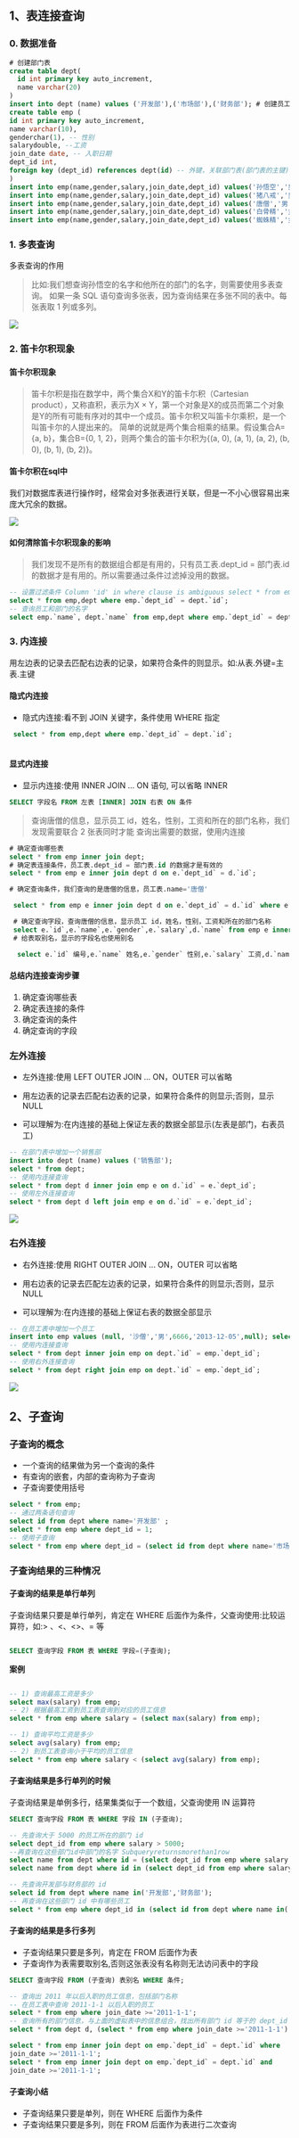 
## 1、表连接查询

### 0. 数据准备
```sql
# 创建部门表
create table dept(
  id int primary key auto_increment,
  name varchar(20)
)
insert into dept (name) values ('开发部'),('市场部'),('财务部'); # 创建员工表
create table emp (
id int primary key auto_increment, 
name varchar(10),
genderchar(1), -- 性别 
salarydouble, --工资
join_date date, -- 入职日期
dept_id int,
foreign key (dept_id) references dept(id) -- 外键，关联部门表(部门表的主键)
)
insert into emp(name,gender,salary,join_date,dept_id) values('孙悟空','男 ',7200,'2013-02-24',1);
insert into emp(name,gender,salary,join_date,dept_id) values('猪八戒','男 ',3600,'2010-12-02',2);
insert into emp(name,gender,salary,join_date,dept_id) values('唐僧','男',9000,'2008-08-08',2);
insert into emp(name,gender,salary,join_date,dept_id) values('白骨精','女 ',5000,'2015-10-07',3);
insert into emp(name,gender,salary,join_date,dept_id) values('蜘蛛精','女 ',4500,'2011-03-14',1);

```

### 1. 多表查询

多表查询的作用

> 比如:我们想查询孙悟空的名字和他所在的部门的名字，则需要使用多表查询。
> 如果一条 SQL 语句查询多张表，因为查询结果在多张不同的表中。每张表取 1 列或多列。

![](https://imagerepos.oss-cn-beijing.aliyuncs.com/images/20190926155729.png)

### 2. 笛卡尔积现象

#### 笛卡尔积现象
> 笛卡尔积是指在数学中，两个集合X和Y的笛卡尓积（Cartesian product），又称直积，表示为X × Y，第一个对象是X的成员而第二个对象是Y的所有可能有序对的其中一个成员。笛卡尔积又叫笛卡尔乘积，是一个叫笛卡尔的人提出来的。 简单的说就是两个集合相乘的结果。假设集合A={a, b}，集合B={0, 1, 2}，则两个集合的笛卡尔积为{(a, 0), (a, 1), (a, 2), (b, 0), (b, 1), (b, 2)}。

####  笛卡尔积在sql中

我们对数据库表进行操作时，经常会对多张表进行关联，但是一不小心很容易出来庞大冗余的数据。

![](https://imagerepos.oss-cn-beijing.aliyuncs.com/images/20190926160240.png)

####  如何清除笛卡尔积现象的影响

> 我们发现不是所有的数据组合都是有用的，只有员工表.dept_id = 部门表.id 的数据才是有用的。所以需要通过条件过滤掉没用的数据。

```sql
-- 设置过滤条件 Column 'id' in where clause is ambiguous select * from emp,dept where id=5;
select * from emp,dept where emp.`dept_id` = dept.`id`;
-- 查询员工和部门的名字
select emp.`name`, dept.`name` from emp,dept where emp.`dept_id` = dept.`id`;
```

### 3. 内连接

用左边表的记录去匹配右边表的记录，如果符合条件的则显示。如:从表.外键=主表.主键

#### 隐式内连接

- 隐式内连接:看不到 JOIN 关键字，条件使用 WHERE 指定

```sql
 select * from emp,dept where emp.`dept_id` = dept.`id`;
 
```
#### 显式内连接

- 显示内连接:使用 INNER JOIN ... ON 语句, 可以省略 INNER

```sql
SELECT 字段名 FROM 左表 [INNER] JOIN 右表 ON 条件

```
> 查询唐僧的信息，显示员工 id，姓名，性别，工资和所在的部门名称，我们发现需要联合 2 张表同时才能 查询出需要的数据，使用内连接

```sql
# 确定查询哪些表
select * from emp inner join dept;
# 确定表连接条件，员工表.dept_id = 部门表.id 的数据才是有效的
select * from emp e inner join dept d on e.`dept_id` = d.`id`;

# 确定查询条件，我们查询的是唐僧的信息，员工表.name='唐僧'

 select * from emp e inner join dept d on e.`dept_id` = d.`id` where e.`name`='唐僧 ';

 # 确定查询字段，查询唐僧的信息，显示员工 id，姓名，性别，工资和所在的部门名称
 select e.`id`,e.`name`,e.`gender`,e.`salary`,d.`name` from emp e inner join dept d on e.`dept_id` = d.`id` where e.`name`='唐僧';
 # 给表取别名，显示的字段名也使用别名

  select e.`id` 编号,e.`name` 姓名,e.`gender` 性别,e.`salary` 工资,d.`name` 部门名字 from emp e inner join dept d on e.`dept_id` = d.`id` where e.`name`='唐僧';


```
#### 总结内连接查询步骤

1. 确定查询哪些表
2. 确定表连接的条件 
3. 确定查询的条件 
4. 确定查询的字段

### 左外连接

- 左外连接:使用 LEFT OUTER JOIN ... ON，OUTER 可以省略

- 用左边表的记录去匹配右边表的记录，如果符合条件的则显示;否则，显示 NULL 
- 可以理解为:在内连接的基础上保证左表的数据全部显示(左表是部门，右表员工)

```sql
-- 在部门表中增加一个销售部
insert into dept (name) values ('销售部'); 
select * from dept;
-- 使用内连接查询
select * from dept d inner join emp e on d.`id` = e.`dept_id`;
-- 使用左外连接查询
select * from dept d left join emp e on d.`id` = e.`dept_id`;

```

![](https://imagerepos.oss-cn-beijing.aliyuncs.com/images/20190926161329.png)

### 右外连接
- 右外连接:使用 RIGHT OUTER JOIN ... ON，OUTER 可以省略

- 用右边表的记录去匹配左边表的记录，如果符合条件的则显示;否则，显示 NULL 
- 可以理解为:在内连接的基础上保证右表的数据全部显示

```sql
-- 在员工表中增加一个员工
insert into emp values (null, '沙僧','男',6666,'2013-12-05',null); select * from emp;
-- 使用内连接查询
select * from dept inner join emp on dept.`id` = emp.`dept_id`;
-- 使用右外连接查询
select * from dept right join emp on dept.`id` = emp.`dept_id`;

```
![](https://imagerepos.oss-cn-beijing.aliyuncs.com/images/20190926161449.png)


## 2、子查询

### 子查询的概念

- 一个查询的结果做为另一个查询的条件 
- 有查询的嵌套，内部的查询称为子查询 
- 子查询要使用括号

```sql
select * from emp;
-- 通过两条语句查询
select id from dept where name='开发部' ;
select * from emp where dept_id = 1;
-- 使用子查询
select * from emp where dept_id = (select id from dept where name='市场部');
```
### 子查询结果的三种情况

#### 子查询的结果是单行单列

子查询结果只要是单行单列，肯定在 WHERE 后面作为条件，父查询使用:比较运算符，如:> 、<、<>、=
等

```sql

SELECT 查询字段 FROM 表 WHERE 字段=(子查询);

```
**案例**
```sql

-- 1) 查询最高工资是多少
select max(salary) from emp;
-- 2) 根据最高工资到员工表查询到对应的员工信息
select * from emp where salary = (select max(salary) from emp);

-- 1) 查询平均工资是多少
select avg(salary) from emp;
-- 2) 到员工表查询小于平均的员工信息
select * from emp where salary < (select avg(salary) from emp);

```

#### 子查询结果是多行单列的时候
子查询结果是单例多行，结果集类似于一个数组，父查询使用 IN 运算符

```sql
SELECT 查询字段 FROM 表 WHERE 字段 IN (子查询);
```

```sql
-- 先查询大于 5000 的员工所在的部门 id
select dept_id from emp where salary > 5000;
--再查询在这些部门id中部门的名字 Subqueryreturnsmorethan1row
select name from dept where id = (select dept_id from emp where salary > 5000);
select name from dept where id in (select dept_id from emp where salary > 5000);

-- 先查询开发部与财务部的 id
select id from dept where name in('开发部','财务部');
-- 再查询在这些部门 id 中有哪些员工
select * from emp where dept_id in (select id from dept where name in('开发部','财务 部'));
```

#### 子查询的结果是多行多列

- 子查询结果只要是多列，肯定在 FROM 后面作为表
- 子查询作为表需要取别名,否则这张表没有名称则无法访问表中的字段

```sql
SELECT 查询字段 FROM (子查询) 表别名 WHERE 条件;

```
```sql
-- 查询出 2011 年以后入职的员工信息，包括部门名称
-- 在员工表中查询 2011-1-1 以后入职的员工
select * from emp where join_date >='2011-1-1';
-- 查询所有的部门信息，与上面的虚拟表中的信息组合，找出所有部门 id 等于的 dept_id
select * from dept d, (select * from emp where join_date >='2011-1-1') e where d.`id`= e.dept_id ;

select * from emp inner join dept on emp.`dept_id` = dept.`id` where
join_date >='2011-1-1';
select * from emp inner join dept on emp.`dept_id` = dept.`id` and
join_date >='2011-1-1';
```
#### 子查询小结

- 子查询结果只要是单列，则在 WHERE 后面作为条件
- 子查询结果只要是多列，则在 FROM 后面作为表进行二次查询
